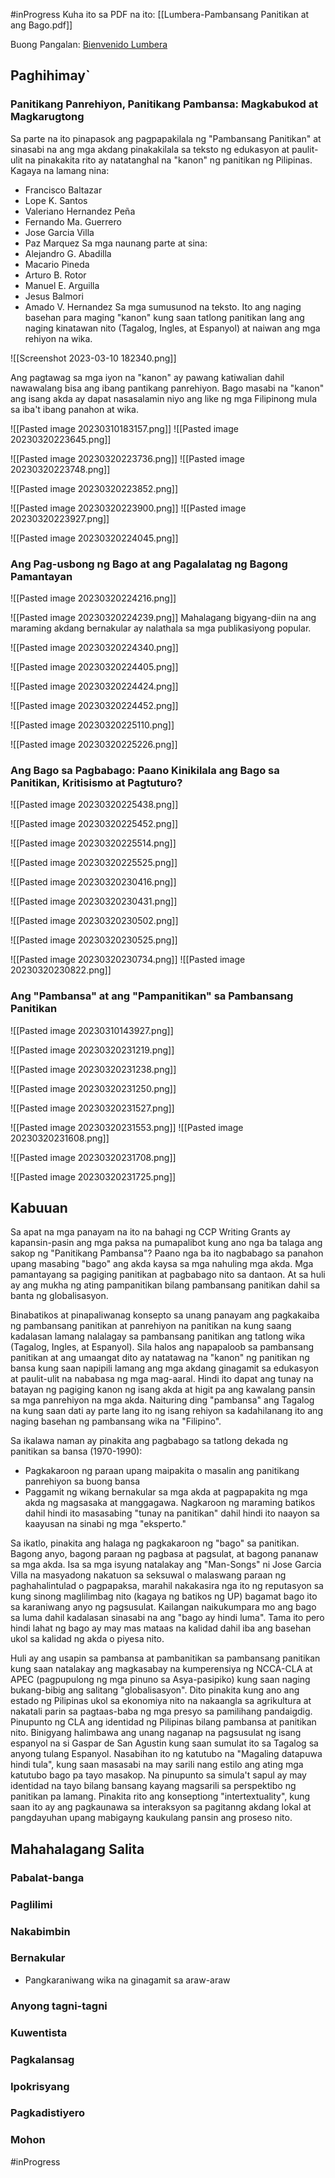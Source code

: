 #inProgress 
Kuha ito sa PDF na ito:
[[Lumbera-Pambansang Panitikan at ang Bago.pdf]]

Buong Pangalan: [Bienvenido Lumbera](https://www.panitikan.com.ph/nationalartists/blumbera.htm)



## Paghihimay`
### Panitikang Panrehiyon, Panitikang Pambansa: Magkabukod at Magkarugtong
Sa parte na ito pinapasok ang pagpapakilala ng "Pambansang Panitikan" at sinasabi na ang mga akdang pinakakilala sa teksto ng edukasyon at paulit-ulit na pinakakita rito ay natatanghal na "kanon" ng panitikan ng Pilipinas. Kagaya na lamang nina:
- Francisco Baltazar
- Lope K. Santos
- Valeriano Hernandez Peña
- Fernando Ma. Guerrero
- Jose Garcia Villa
- Paz Marquez
Sa mga naunang parte at sina:
- Alejandro G. Abadilla
- Macario Pineda
- Arturo B. Rotor
- Manuel E. Arguilla
- Jesus Balmori
- Amado V. Hernandez
Sa mga sumusunod na teksto.
Ito ang naging basehan para maging "kanon" kung saan tatlong panitikan lang ang naging kinatawan nito (Tagalog, Ingles, at Espanyol) at naiwan ang mga rehiyon na wika.

![[Screenshot 2023-03-10 182340.png]]

Ang pagtawag sa mga iyon na "kanon" ay pawang katiwalian dahil nawawalang bisa ang ibang pantikang panrehiyon. Bago masabi na "kanon" ang isang akda ay dapat nasasalamin niyo ang like ng mga Filipinong mula sa iba't ibang panahon at wika.

![[Pasted image 20230310183157.png]]
![[Pasted image 20230320223645.png]]

![[Pasted image 20230320223736.png]]
![[Pasted image 20230320223748.png]]

![[Pasted image 20230320223852.png]]

![[Pasted image 20230320223900.png]]
![[Pasted image 20230320223927.png]]

![[Pasted image 20230320224045.png]]


### Ang Pag-usbong ng Bago at ang Pagalalatag ng Bagong Pamantayan
![[Pasted image 20230320224216.png]]

![[Pasted image 20230320224239.png]]
Mahalagang bigyang-diin na ang maraming akdang bernakular ay nalathala sa mga publikasiyong popular.

![[Pasted image 20230320224340.png]]

![[Pasted image 20230320224405.png]]

![[Pasted image 20230320224424.png]]

![[Pasted image 20230320224452.png]]

![[Pasted image 20230320225110.png]]

![[Pasted image 20230320225226.png]]



### Ang Bago sa Pagbabago: Paano Kinikilala ang Bago sa Panitikan, Kritisismo at Pagtuturo?
![[Pasted image 20230320225438.png]]

![[Pasted image 20230320225452.png]]

![[Pasted image 20230320225514.png]]

![[Pasted image 20230320225525.png]]

![[Pasted image 20230320230416.png]]

![[Pasted image 20230320230431.png]]

![[Pasted image 20230320230502.png]]

![[Pasted image 20230320230525.png]]

 ![[Pasted image 20230320230734.png]]
![[Pasted image 20230320230822.png]]



### Ang "Pambansa" at ang "Pampanitikan" sa Pambansang Panitikan
![[Pasted image 20230310143927.png]]

![[Pasted image 20230320231219.png]]

![[Pasted image 20230320231238.png]]

![[Pasted image 20230320231250.png]]

![[Pasted image 20230320231527.png]]

![[Pasted image 20230320231553.png]]
![[Pasted image 20230320231608.png]]

![[Pasted image 20230320231708.png]]

![[Pasted image 20230320231725.png]]




## Kabuuan
Sa apat na mga panayam na ito na bahagi ng CCP Writing Grants ay kapansin-pasin ang mga paksa na pumapalibot kung ano nga ba talaga ang sakop ng "Panitikang Pambansa"? Paano nga ba ito nagbabago sa panahon upang masabing "bago" ang akda kaysa sa mga nahuling mga akda. Mga pamantayang sa pagiging panitikan at pagbabago nito sa dantaon. At sa huli ay ang mukha ng ating pampanitikan bilang pambansang panitikan dahil sa banta ng globalisasyon.

Binabatikos at pinapaliwanag konsepto sa unang panayam ang pagkakaiba ng pambansang panitikan at panrehiyon na panitikan na kung saang kadalasan lamang nalalagay sa pambansang panitikan ang tatlong wika (Tagalog, Ingles, at Espanyol). Sila halos ang napapaloob sa pambansang panitikan at ang umaangat dito ay natatawag na "kanon" ng panitikan ng bansa kung saan napipili lamang ang mga akdang ginagamit sa edukasyon at paulit-ulit na nababasa ng mga mag-aaral. Hindi ito dapat ang tunay na batayan ng pagiging kanon ng isang akda at higit pa ang kawalang pansin sa mga panrehiyon na mga akda. Naituring ding "pambansa" ang Tagalog na kung saan dati ay parte lang ito ng isang rehiyon sa kadahilanang ito ang naging basehan ng pambansang wika na "Filipino".

Sa ikalawa naman ay pinakita ang pagbabago sa tatlong dekada ng panitikan sa bansa (1970-1990):
- Pagkakaroon ng paraan upang maipakita o masalin ang panitikang panrehiyon sa buong bansa
- Paggamit ng wikang bernakular sa mga akda at pagpapakita ng mga akda ng magsasaka at manggagawa.
Nagkaroon ng maraming batikos dahil hindi ito masasabing "tunay na panitikan" dahil hindi ito naayon sa kaayusan na sinabi ng mga "eksperto."


Sa ikatlo, pinakita ang halaga ng pagkakaroon ng "bago" sa panitikan. Bagong anyo, bagong paraan ng pagbasa at pagsulat, at bagong pananaw sa mga akda. Isa sa mga isyung natalakay ang "Man-Songs" ni Jose Garcia Villa na masyadong nakatuon sa seksuwal o malaswang paraan ng paghahalintulad o pagpapaksa, marahil nakakasira nga ito ng reputasyon sa kung sinong maglilimbag nito (kagaya ng batikos ng UP) bagamat bago ito sa karaniwang anyo ng pagsusulat. Kailangan naikukumpara mo ang bago sa luma dahil kadalasan sinasabi na ang "bago ay hindi luma". Tama ito pero hindi lahat ng bago ay may mas mataas na kalidad dahil iba ang basehan ukol sa kalidad ng akda o piyesa nito.

Huli ay ang usapin sa pambansa at pambanitikan sa pambansang panitikan kung saan natalakay ang magkasabay na kumperensiya ng NCCA-CLA at APEC (pagpupulong ng mga pinuno sa Asya-pasipiko) kung saan naging bukang-bibig ang salitang "globalisasyon". Dito pinakita kung ano ang estado ng Pilipinas ukol sa ekonomiya nito na nakaangla sa agrikultura at nakatali parin sa pagtaas-baba ng mga presyo sa pamilihang pandaigdig. Pinupunto ng CLA ang identidad ng Pilipinas bilang pambansa at panitikan nito. Binigyang halimbawa ang  unang naganap na pagsusulat ng isang espanyol na si Gaspar de San Agustin kung saan sumulat ito sa Tagalog sa anyong tulang Espanyol. Nasabihan ito ng katutubo na "Magaling datapuwa hindi tula", kung saan masasabi na may sarili nang estilo ang ating mga katutubo bago pa tayo masakop. Na pinupunto sa simula't sapul ay may identidad na tayo bilang bansang kayang magsarili sa perspektibo ng panitikan pa lamang. Pinakita rito ang konseptiong "intertextuality", kung saan ito ay ang pagkaunawa sa interaksyon sa pagitanng akdang lokal at pangdayuhan upang mabigayng kaukulang pansin ang proseso nito.

## Mahahalagang Salita
### Pabalat-banga
### Paglilimi
### Nakabimbin
### Bernakular
- Pangkaraniwang wika na ginagamit sa araw-araw

###  Anyong tagni-tagni
### Kuwentista
### Pagkalansag
### Ipokrisyang
### Pagkadistiyero
### Mohon

#inProgress 